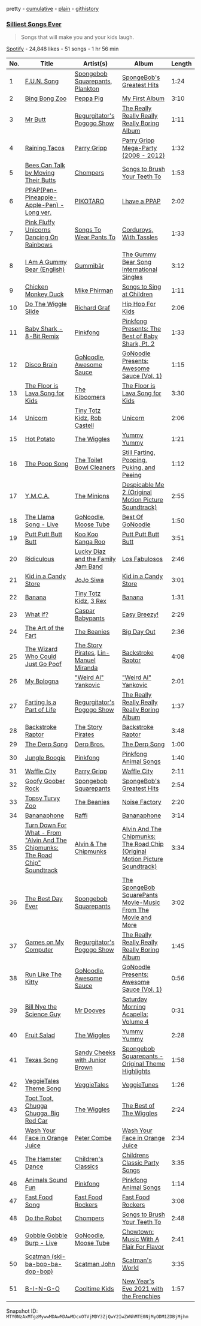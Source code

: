 pretty - [cumulative](/playlists/cumulative/37i9dQZF1DX2ls3pMfEx4A.md) - [plain](/playlists/plain/37i9dQZF1DX2ls3pMfEx4A) - [githistory](https://github.githistory.xyz/mackorone/spotify-playlist-archive/blob/main/playlists/plain/37i9dQZF1DX2ls3pMfEx4A)

### [Silliest Songs Ever](https://open.spotify.com/playlist/37i9dQZF1DX2ls3pMfEx4A)

> Songs that will make you and your kids laugh.

[Spotify](https://open.spotify.com/user/spotify) - 24,848 likes - 51 songs - 1 hr 56 min

| No. | Title | Artist(s) | Album | Length |
|---|---|---|---|---|
| 1 | [F.U.N\. Song](https://open.spotify.com/track/0gdLTqxAY4DDUQxXzmwj1z) | [Spongebob Squarepants](https://open.spotify.com/artist/3zCAmjKyHsG7kTGsls1cfj), [Plankton](https://open.spotify.com/artist/4gtF4P04jpHvM0GnWWd3JS) | [SpongeBob's Greatest Hits](https://open.spotify.com/album/7n5FErCSkbQ4g2TZXKU6GD) | 1:24 |
| 2 | [Bing Bong Zoo](https://open.spotify.com/track/2q4PnncxGIm1oVQzu6hS2d) | [Peppa Pig](https://open.spotify.com/artist/2gJLanGIV9JqQuKBCWy9ZG) | [My First Album](https://open.spotify.com/album/3A3N9hChYmsWPd3px8eF5u) | 3:10 |
| 3 | [Mr Butt](https://open.spotify.com/track/5LE6ragFpfU11QQymnZBGR) | [Regurgitator's Pogogo Show](https://open.spotify.com/artist/264s8SLuCBJBkJRSRRcpDk) | [The Really Really Really Really Boring Album](https://open.spotify.com/album/2yr8p98bJvQlImtgFhJEH4) | 1:11 |
| 4 | [Raining Tacos](https://open.spotify.com/track/01apQz7E72krU1k1b4VWs7) | [Parry Gripp](https://open.spotify.com/artist/56P8qdYp640M24wkk9eTfc) | [Parry Gripp Mega\-Party \(2008 \- 2012\)](https://open.spotify.com/album/0xbbsauKysPCTQDd38P2CW) | 1:32 |
| 5 | [Bees Can Talk by Moving Their Butts](https://open.spotify.com/track/3jtsg0PEBWqbTFG9qIdUSx) | [Chompers](https://open.spotify.com/artist/7nfJo4SRyJHZeD7xLaTi7z) | [Songs to Brush Your Teeth To](https://open.spotify.com/album/3kkKwoIagtiBFyUVgZpRtG) | 1:53 |
| 6 | [PPAP\(Pen\-Pineapple\-Apple\-Pen\) \- Long ver.](https://open.spotify.com/track/5qRj5I58zuHkVilcqVWN3P) | [PIKOTARO](https://open.spotify.com/artist/37GBT1Lhfc2sgq4jZIt6n2) | [I have a PPAP](https://open.spotify.com/album/2c8W1S31BgpyrAm0txBFTc) | 2:02 |
| 7 | [Pink Fluffy Unicorns Dancing On Rainbows](https://open.spotify.com/track/4Xn2RsLiDUDisOgJ24FigK) | [Songs To Wear Pants To](https://open.spotify.com/artist/0UizQYD2qphg8nfPOdeOdX) | [Corduroys, With Tassles](https://open.spotify.com/album/5LwQFB5zCZDbaMQ8f6uSZG) | 1:33 |
| 8 | [I Am A Gummy Bear \(English\)](https://open.spotify.com/track/5YJfmBODXO0lL2zTDf8xlD) | [Gummibär](https://open.spotify.com/artist/6NJb7ZCMVLu2ZXwWJa2O3G) | [The Gummy Bear Song International Singles](https://open.spotify.com/album/1sgWR5fZEmnBxPlbjmCQVg) | 3:12 |
| 9 | [Chicken Monkey Duck](https://open.spotify.com/track/5LbLwcJgzQggfp2EiGGaFb) | [Mike Phirman](https://open.spotify.com/artist/4RXwlvGvt3VjfVJjVIFQTJ) | [Songs to Sing at Children](https://open.spotify.com/album/58SHDR5ORDlCe909wOZeD8) | 1:11 |
| 10 | [Do The Wiggle Slide](https://open.spotify.com/track/1pS0k9yeP6Erh93Nk9NJ4v) | [Richard Graf](https://open.spotify.com/artist/7nZVoDu2OpH5qaZ2wzbpJP) | [Hip Hop For Kids](https://open.spotify.com/album/3AubzreqMB5f9GBpvIi5wY) | 2:06 |
| 11 | [Baby Shark \- 8\-Bit Remix](https://open.spotify.com/track/0UafQy66RMG2Wm4QNZ0ozJ) | [Pinkfong](https://open.spotify.com/artist/7cTXfwpe9peK0UE1bZyIWZ) | [Pinkfong Presents: The Best of Baby Shark, Pt\. 2](https://open.spotify.com/album/5jae9RZKD0q5jMVH7yzguE) | 1:33 |
| 12 | [Disco Brain](https://open.spotify.com/track/4L0RJ6cJMEHKU6IThWg77v) | [GoNoodle](https://open.spotify.com/artist/13QcQR3aMDTgC8jdNqSx4f), [Awesome Sauce](https://open.spotify.com/artist/4rF4SqHjG4ZNy3k6aJjru1) | [GoNoodle Presents: Awesome Sauce \(Vol\. 1\)](https://open.spotify.com/album/6pEPcbShtQj5G5VMd2SUbz) | 1:15 |
| 13 | [The Floor is Lava Song for Kids](https://open.spotify.com/track/5EYSpobhxemmxtmYpDEg33) | [The Kiboomers](https://open.spotify.com/artist/1qKLikeNYpQFSsDAjg7HpI) | [The Floor is Lava Song for Kids](https://open.spotify.com/album/3kbwCxMvfrfMzmdELRWVTE) | 3:30 |
| 14 | [Unicorn](https://open.spotify.com/track/4Plch4ujdrVLaWXw6rf4Qj) | [Tiny Totz Kidz](https://open.spotify.com/artist/54vwxOSuLxx758lpaUjTst), [Rob Castell](https://open.spotify.com/artist/51svJlUT5TwYFFJYEAdKdJ) | [Unicorn](https://open.spotify.com/album/7AUJqsGVT2AmB6uw4XU3DA) | 2:06 |
| 15 | [Hot Potato](https://open.spotify.com/track/0TQp3SpfrkWtGCyJJgMbHW) | [The Wiggles](https://open.spotify.com/artist/2JY5qzEozvTdogkDTkkOMf) | [Yummy Yummy](https://open.spotify.com/album/6APUHxy54plCcHLqrtI5sO) | 1:21 |
| 16 | [The Poop Song](https://open.spotify.com/track/1V8nT86qgiQ1glQ916UIk7) | [The Toilet Bowl Cleaners](https://open.spotify.com/artist/4FWTPurcjxX0pupmhL2Hes) | [Still Farting, Pooping, Puking, and Peeing](https://open.spotify.com/album/1hgugZyplAFsHkL2XeXIIb) | 1:12 |
| 17 | [Y.M.C.A.](https://open.spotify.com/track/45WZ2N9hK3b7KhOECCUGkh) | [The Minions](https://open.spotify.com/artist/3NVrWkcHOtmPbMSvgHmijZ) | [Despicable Me 2 \(Original Motion Picture Soundtrack\)](https://open.spotify.com/album/3xU6u2UadKV6gHjlXdJvqZ) | 2:55 |
| 18 | [The Llama Song \- Live](https://open.spotify.com/track/1kFL0C3Dt4SCMl2SiUQn0X) | [GoNoodle](https://open.spotify.com/artist/13QcQR3aMDTgC8jdNqSx4f), [Moose Tube](https://open.spotify.com/artist/1OPaMKFqNqlj4VKjPPMIOa) | [Best Of GoNoodle](https://open.spotify.com/album/17qQDHKvpjpMkeZzLgxRrt) | 1:50 |
| 19 | [Putt Putt Butt Butt](https://open.spotify.com/track/06QdgOu6C18330sXSrcpWR) | [Koo Koo Kanga Roo](https://open.spotify.com/artist/7BZ3v2GTT5KHVmc9Gk1sRb) | [Putt Putt Butt Butt](https://open.spotify.com/album/0ksaoAQwf9Q8Wa5mnupwSf) | 3:51 |
| 20 | [Ridiculous](https://open.spotify.com/track/1YyFEBVK5vitR8gI4t8r0U) | [Lucky Diaz and the Family Jam Band](https://open.spotify.com/artist/5rsiLbN9VsVXTfgpSGf6po) | [Los Fabulosos](https://open.spotify.com/album/3gNNCz0Zlz4oWgb1w2SxVp) | 2:46 |
| 21 | [Kid in a Candy Store](https://open.spotify.com/track/1EkFvCLdauTdHvGWttkd0S) | [JoJo Siwa](https://open.spotify.com/artist/3Iq6waFNaQnjLjEjp2l3nc) | [Kid in a Candy Store](https://open.spotify.com/album/3fHLTZ3Gxcvqoyavyp0E2F) | 3:01 |
| 22 | [Banana](https://open.spotify.com/track/6e6QHefgDP4oAv7in26DLH) | [Tiny Totz Kidz](https://open.spotify.com/artist/54vwxOSuLxx758lpaUjTst), [3 Rex](https://open.spotify.com/artist/4kI7rI511NvNrpyllBxwvM) | [Banana](https://open.spotify.com/album/0dc65Au78QHfLX9D9A2Zys) | 1:31 |
| 23 | [What If?](https://open.spotify.com/track/3PhcEftWTk4LNq44v68hpV) | [Caspar Babypants](https://open.spotify.com/artist/4wwj0BGZ6T61LB1jBWdo0n) | [Easy Breezy!](https://open.spotify.com/album/6eresS8fJq05Eg8bpztUv2) | 2:29 |
| 24 | [The Art of the Fart](https://open.spotify.com/track/3yLgiW9dJAAxQcvgkcZhfK) | [The Beanies](https://open.spotify.com/artist/1RxCxHiHxD1XN9Jp6LVIkm) | [Big Day Out](https://open.spotify.com/album/6csPppIlLqQgY5H02XpPLE) | 2:36 |
| 25 | [The Wizard Who Could Just Go Poof](https://open.spotify.com/track/1Fu2LLKdb8WbJyVYlb86Eg) | [The Story Pirates](https://open.spotify.com/artist/0zYdQnfdS9MuLxnuXIft9N), [Lin\-Manuel Miranda](https://open.spotify.com/artist/4aXXDj9aZnlshx7mzj3W1N) | [Backstroke Raptor](https://open.spotify.com/album/5MkL58FpXaeuTrzKRev3z9) | 4:08 |
| 26 | [My Bologna](https://open.spotify.com/track/77exFA9gOKLvj6yhyX07HD) | ["Weird Al" Yankovic](https://open.spotify.com/artist/1bDWGdIC2hardyt55nlQgG) | ["Weird Al" Yankovic](https://open.spotify.com/album/1gnhuWdl30liEUM2jy9lxl) | 2:01 |
| 27 | [Farting Is a Part of Life](https://open.spotify.com/track/34mZzYo0duXZRlZqs7rHOV) | [Regurgitator's Pogogo Show](https://open.spotify.com/artist/264s8SLuCBJBkJRSRRcpDk) | [The Really Really Really Really Boring Album](https://open.spotify.com/album/2yr8p98bJvQlImtgFhJEH4) | 1:37 |
| 28 | [Backstroke Raptor](https://open.spotify.com/track/61cqeAOa4dTULClwl8GbL7) | [The Story Pirates](https://open.spotify.com/artist/0zYdQnfdS9MuLxnuXIft9N) | [Backstroke Raptor](https://open.spotify.com/album/5MkL58FpXaeuTrzKRev3z9) | 3:48 |
| 29 | [The Derp Song](https://open.spotify.com/track/71fp15098CPhaPyQ8t7ldo) | [Derp Bros.](https://open.spotify.com/artist/2FE1YmX6oLj15z9AeJ3pOp) | [The Derp Song](https://open.spotify.com/album/6PAiGJ6F3lB9ZAGK0BUF3P) | 1:00 |
| 30 | [Jungle Boogie](https://open.spotify.com/track/1pwkwI43EaA79HlDWNSEok) | [Pinkfong](https://open.spotify.com/artist/7cTXfwpe9peK0UE1bZyIWZ) | [Pinkfong Animal Songs](https://open.spotify.com/album/1S7mumn7D4riEX2gVWYgPO) | 1:40 |
| 31 | [Waffle City](https://open.spotify.com/track/5q3j5mwaPy1ZwA3PnfG4aV) | [Parry Gripp](https://open.spotify.com/artist/56P8qdYp640M24wkk9eTfc) | [Waffle City](https://open.spotify.com/album/5SzrF02E4eectM3r6vYMW8) | 2:11 |
| 32 | [Goofy Goober Rock](https://open.spotify.com/track/3xZek9XkEaX130o3XN9cvd) | [Spongebob Squarepants](https://open.spotify.com/artist/3zCAmjKyHsG7kTGsls1cfj) | [SpongeBob's Greatest Hits](https://open.spotify.com/album/7n5FErCSkbQ4g2TZXKU6GD) | 2:54 |
| 33 | [Topsy Turvy Zoo](https://open.spotify.com/track/5EBbDp29yvVo6dF9OECQbM) | [The Beanies](https://open.spotify.com/artist/1RxCxHiHxD1XN9Jp6LVIkm) | [Noise Factory](https://open.spotify.com/album/7JrqM06vRbzoibxelpYD0r) | 2:20 |
| 34 | [Bananaphone](https://open.spotify.com/track/2Uu4AnnMTJpevC0IrwAuOW) | [Raffi](https://open.spotify.com/artist/7oWSqrgMuIEyH9qp5nu2e5) | [Bananaphone](https://open.spotify.com/album/1y772v6xDzzRWlaYWcNWHq) | 3:14 |
| 35 | [Turn Down For What \- From "Alvin And The Chipmunks: The Road Chip" Soundtrack](https://open.spotify.com/track/4IH37Xf6K3mx5t4i4v4pFi) | [Alvin & The Chipmunks](https://open.spotify.com/artist/1SCWcYnoEh1978ycTDhZoW) | [Alvin And The Chipmunks: The Road Chip \(Original Motion Picture Soundtrack\)](https://open.spotify.com/album/4OOXHImUhyTRvqY6oh9355) | 3:34 |
| 36 | [The Best Day Ever](https://open.spotify.com/track/3L3dVggx061Wx5y4d2L0mQ) | [Spongebob Squarepants](https://open.spotify.com/artist/3zCAmjKyHsG7kTGsls1cfj) | [The SpongeBob SquarePants Movie\-Music From The Movie and More](https://open.spotify.com/album/3yaX4L63CKiN2oleC53fy8) | 3:02 |
| 37 | [Games on My Computer](https://open.spotify.com/track/50BOZZkh9X3CmbaWbHOAlO) | [Regurgitator's Pogogo Show](https://open.spotify.com/artist/264s8SLuCBJBkJRSRRcpDk) | [The Really Really Really Really Boring Album](https://open.spotify.com/album/2yr8p98bJvQlImtgFhJEH4) | 1:45 |
| 38 | [Run Like The Kitty](https://open.spotify.com/track/0njL7tKenSQRxmBXdGouGs) | [GoNoodle](https://open.spotify.com/artist/13QcQR3aMDTgC8jdNqSx4f), [Awesome Sauce](https://open.spotify.com/artist/4rF4SqHjG4ZNy3k6aJjru1) | [GoNoodle Presents: Awesome Sauce \(Vol\. 1\)](https://open.spotify.com/album/6pEPcbShtQj5G5VMd2SUbz) | 0:56 |
| 39 | [Bill Nye the Science Guy](https://open.spotify.com/track/2sq0n4doIKKCPXm1is950U) | [Mr Dooves](https://open.spotify.com/artist/1YP1NgBkOUyqsOiIUBqOrr) | [Saturday Morning Acapella: Volume 4](https://open.spotify.com/album/2Oy8FsooeFsfqzPiDT4YY9) | 0:31 |
| 40 | [Fruit Salad](https://open.spotify.com/track/05VFDrNnvtKHn9GwCQrsSZ) | [The Wiggles](https://open.spotify.com/artist/2JY5qzEozvTdogkDTkkOMf) | [Yummy Yummy](https://open.spotify.com/album/6APUHxy54plCcHLqrtI5sO) | 2:28 |
| 41 | [Texas Song](https://open.spotify.com/track/6Gjfv5NljDeGjk8mA2m3Dk) | [Sandy Cheeks with Junior Brown](https://open.spotify.com/artist/5jMZs99nK1zTx8r4zkVtOh) | [Spongebob Squarepants \- Original Theme Highlights](https://open.spotify.com/album/1RNWrGGAolUU7C0EJLMwk5) | 1:58 |
| 42 | [VeggieTales Theme Song](https://open.spotify.com/track/1zvKLOtOsOgvYJk9yCErRL) | [VeggieTales](https://open.spotify.com/artist/4QKx7KohkWZAOkO4sI3GRx) | [VeggieTunes](https://open.spotify.com/album/5eYI49hhEFoEsJqpdWnXDx) | 1:26 |
| 43 | [Toot Toot, Chugga Chugga, Big Red Car](https://open.spotify.com/track/2qlWTYxYdY8thpMvMm8C01) | [The Wiggles](https://open.spotify.com/artist/2JY5qzEozvTdogkDTkkOMf) | [The Best of The Wiggles](https://open.spotify.com/album/1uh7RZLKvq5muRFJ5U0Fzf) | 2:24 |
| 44 | [Wash Your Face in Orange Juice](https://open.spotify.com/track/5jRkrMEQx5FSGIK4EAFvNa) | [Peter Combe](https://open.spotify.com/artist/0UrDI2pvxUUaSgkaSkcpjb) | [Wash Your Face in Orange Juice](https://open.spotify.com/album/4Ve7oPZxQJPw68cXop064A) | 2:34 |
| 45 | [The Hamster Dance](https://open.spotify.com/track/1BBCznqE35MqsAu3HAX6MZ) | [Children's Classics](https://open.spotify.com/artist/2e6LI00AhThES7rWkHnscZ) | [Childrens Classic Party Songs](https://open.spotify.com/album/2hFc8hRMMsDlrC9ETomTki) | 3:35 |
| 46 | [Animals Sound Fun](https://open.spotify.com/track/77b2tRlrJMrtxu0439JMaL) | [Pinkfong](https://open.spotify.com/artist/7cTXfwpe9peK0UE1bZyIWZ) | [Pinkfong Animal Songs](https://open.spotify.com/album/1S7mumn7D4riEX2gVWYgPO) | 1:14 |
| 47 | [Fast Food Song](https://open.spotify.com/track/5fRAvz6qCeSKbAi4LELOor) | [Fast Food Rockers](https://open.spotify.com/artist/6Mz4vAfXG0tJgUcOQL6zy5) | [Fast Food Rockers](https://open.spotify.com/album/1uR1ZblxgSnQFnpzsLex1k) | 3:08 |
| 48 | [Do the Robot](https://open.spotify.com/track/4c7XbTDN7eDaXHp9bXTYM3) | [Chompers](https://open.spotify.com/artist/7nfJo4SRyJHZeD7xLaTi7z) | [Songs to Brush Your Teeth To](https://open.spotify.com/album/3kkKwoIagtiBFyUVgZpRtG) | 2:48 |
| 49 | [Gobble Gobble Burp \- Live](https://open.spotify.com/track/2X7EQQB0gafoVKDUMLiTjo) | [GoNoodle](https://open.spotify.com/artist/13QcQR3aMDTgC8jdNqSx4f), [Moose Tube](https://open.spotify.com/artist/1OPaMKFqNqlj4VKjPPMIOa) | [Chowtown: Music With A Flair For Flavor](https://open.spotify.com/album/1KL7yu3pAhJBlbTHpybX6U) | 2:41 |
| 50 | [Scatman \(ski\-ba\-bop\-ba\-dop\-bop\)](https://open.spotify.com/track/623rRTKwGmgjH6sjE9uWLh) | [Scatman John](https://open.spotify.com/artist/4omQQTNN7ILiMsSB2k9eqX) | [Scatman's World](https://open.spotify.com/album/2MRWFajfjxfLAF3wwmdv5j) | 3:35 |
| 51 | [B\-I\-N\-G\-O](https://open.spotify.com/track/4xdQOzApn01AUGHYjOOKEn) | [Cooltime Kids](https://open.spotify.com/artist/5Cx0MO39eG4ElGaD1juoZQ) | [New Year's Eve 2021 with the Frenchies](https://open.spotify.com/album/5pL4VA9ZMhKEstafBfBGYF) | 1:57 |

Snapshot ID: `MTY0NzAxMTgzMywwMDAwMDAwMDcxOTVjMDY3ZjQwY2IwZWNhMTE0NjMyODM1ZDBjMjhm`

